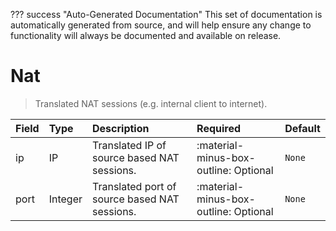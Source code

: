 ??? success "Auto-Generated Documentation"
    This set of documentation is automatically generated from source, and will help ensure any change to functionality will always be documented and available on release.

# Nat

> Translated NAT sessions (e.g. internal client to internet).

| Field | Type | Description | Required | Default |
| :--- | :--- | :--- | :--- | :--- |
| ip | IP | Translated IP of source based NAT sessions. | :material-minus-box-outline: Optional | `None` |
| port | Integer | Translated port of source based NAT sessions. | :material-minus-box-outline: Optional | `None` |
